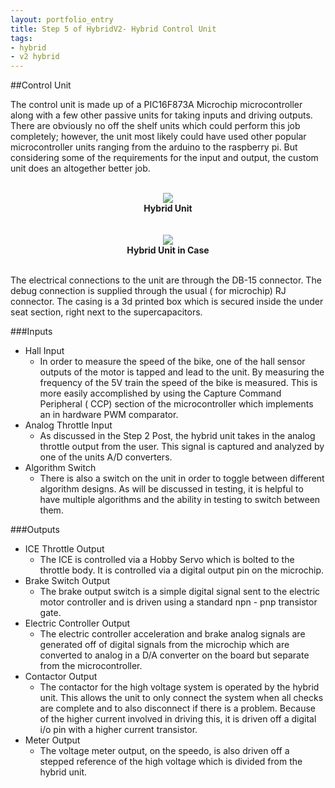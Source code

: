 ```yaml
---
layout: portfolio_entry
title: Step 5 of HybridV2- Hybrid Control Unit
tags:
- hybrid
- v2 hybrid
---
```


##Control Unit

The control unit is made up of a PIC16F873A Microchip microcontroller along with a few other passive units for taking inputs and driving outputs. There are obviously no off the shelf units which could perform this job completely; however, the unit most likely could have used other popular microcontroller units ranging from the arduino to the raspberry pi. But considering some of the requirements for the input and output, the custom unit does an altogether better job.

<br>
<div style="text-align:center"><img src ="../../img/Controller.jpg" /> <br> <b>Hybrid Unit</b></div>
<br>


<br>
<div style="text-align:center"><img src ="../../img/ControllerCase.jpg" /> <br> <b>Hybrid Unit in Case</b></div>
<br>



The electrical connections to the unit are through the DB-15 connector. The debug connection is supplied through the usual ( for microchip) RJ connector. The casing is a 3d printed box which is secured inside the under seat section, right next to the supercapacitors.


###Inputs

* Hall Input
  * In order to measure the speed of the bike, one of the hall sensor outputs of the motor is tapped and lead to the unit. By measuring the frequency of the 5V train the speed of the bike is measured. This is more easily accomplished by using the Capture Command Peripheral ( CCP) section of the microcontroller which implements an in hardware PWM comparator.
* Analog Throttle Input
  * As discussed in the Step 2 Post, the hybrid unit takes in the analog throttle output from the user. This signal is captured and analyzed by one of the units A/D converters.
* Algorithm Switch
  * There is also a switch on the unit in order to toggle between different algorithm designs. As will be discussed in testing, it is helpful to have multiple algorithms and the ability in testing to switch between them.

###Outputs

* ICE Throttle Output
  * The ICE is controlled via a Hobby Servo which is bolted to the throttle body. It is controlled via a digital output pin on the microchip.
* Brake Switch Output
  * The brake output switch is a simple digital signal sent to the electric motor controller and is driven using a standard npn - pnp transistor gate.
* Electric Controller Output
  * The electric controller acceleration and brake analog signals are generated off of digital signals from the microchip which are converted to analog in a D/A converter on the board but separate from the microcontroller.
* Contactor Output
  * The contactor for the high voltage system is operated by the hybrid unit. This allows the unit to only connect the system when all checks are complete and to also disconnect if there is a problem. Because of the higher current involved in driving this, it is driven off a digital i/o pin with a higher current transistor.
* Meter Output
  * The voltage meter output, on the speedo, is also driven off a stepped reference of the high voltage which is divided from the hybrid unit.
